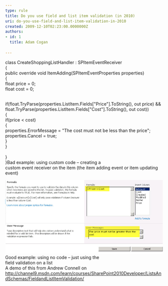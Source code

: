 ```yaml
---
type: rule
title: Do you use field and list item validation (in 2010)
uri: do-you-use-field-and-list-item-validation-in-2010
created: 2009-12-10T02:23:00.0000000Z
authors:
- id: 1
  title: Adam Cogan

---
```


class CreateShoppingListHandler : SPItemEventReceiver
<br>    {
<br>        public override void ItemAdding(SPItemEventProperties properties)
<br>        {
<br>            float price = 0;
<br>            float cost = 0;

<br>            if(float.TryParse(properties.ListItem.Fields["Price"].ToString(), out price) && float.TryParse(properties.ListItem.Fields["Cost"].ToString(), out cost))
<br>            {
<br>                if(price < cost)
<br>                {
<br>                    properties.ErrorMessage = "The cost must not be less than the price";
<br>                    properties.Cancel = true;
<br>                }
<br>            }            
<br>        }
<br>    }Bad example: using custom code – creating a<br>custom event receiver on the item (the item adding event or item updating<br>event)

![](ListValidation.jpg)
Good example: using no code – just using the<br>field validation on a list
<br>A demo of this from Andrew Connell on
http://channel9.msdn.com/learn/courses/SharePoint2010Developer/ListsAndSchemas/FieldandListItemValidation/
